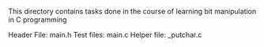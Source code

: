  This directory contains tasks done in the course of learning bit manipulation in C programming

Header File: main.h
Test files: main.c
Helper file: _putchar.c
